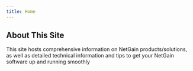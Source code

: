 ```yaml
---
title: Home
---
```


## About This Site
This site hosts comprehensive information on NetGain products/solutions, as well as detailed technical information and tips to get your NetGain software up and running smoothly
